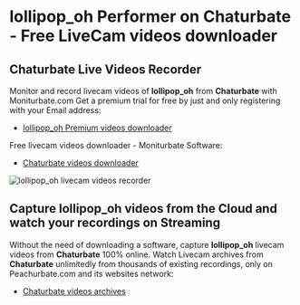 # lollipop_oh Performer on Chaturbate - Free LiveCam videos downloader

## Chaturbate Live Videos Recorder

Monitor and record livecam videos of **lollipop_oh** from **Chaturbate** with Moniturbate.com
Get a premium trial for free by just and only registering with your Email address:
* [lollipop_oh Premium videos downloader](https://moniturbate.com/request-demo-licence-key.html)

Free livecam videos downloader - Moniturbate Software:
* [Chaturbate videos downloader](https://moniturbate.com/moniturbate-download-software.html)

![lollipop_oh livecam videos recorder](https://peachurnet.com/templates/moniturbate-software.png)


## Capture lollipop_oh videos from the Cloud and watch your recordings on Streaming

Without the need of downloading a software, capture **lollipop_oh** livecam videos from **Chaturbate** 100% online.
Watch Livecam archives from **Chaturbate** unlimitedly from thousands of existing recordings, only on Peachurbate.com and its websites network:
* [Chaturbate videos archives](https://peachurnet.com/)